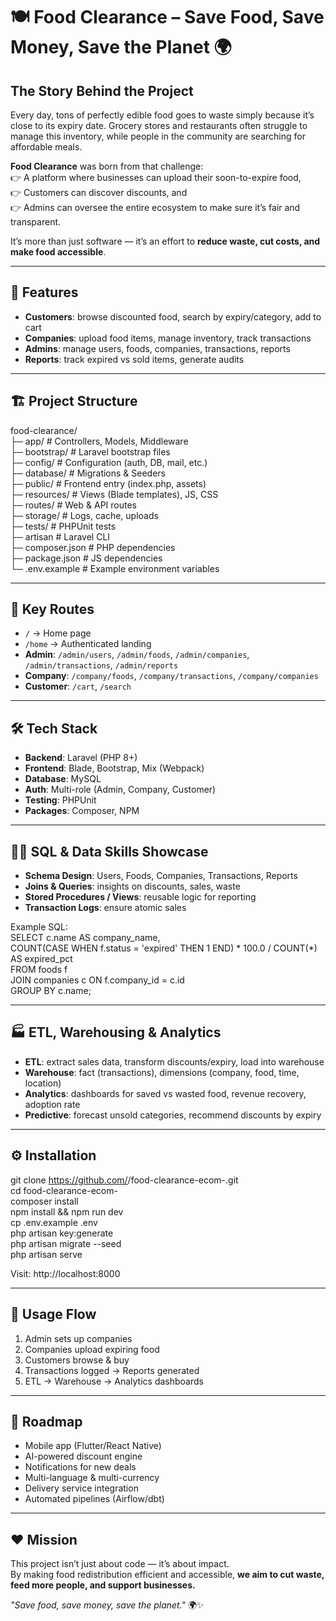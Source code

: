 # 🍽️ Food Clearance – Save Food, Save Money, Save the Planet 🌍

## The Story Behind the Project
Every day, tons of perfectly edible food goes to waste simply because it’s close to its expiry date. Grocery stores and restaurants often struggle to manage this inventory, while people in the community are searching for affordable meals.  

**Food Clearance** was born from that challenge:  
👉 A platform where businesses can upload their soon-to-expire food,  
👉 Customers can discover discounts, and  
👉 Admins can oversee the entire ecosystem to make sure it’s fair and transparent.  

It’s more than just software — it’s an effort to **reduce waste, cut costs, and make food accessible**.

---

## 🚀 Features
- **Customers**: browse discounted food, search by expiry/category, add to cart  
- **Companies**: upload food items, manage inventory, track transactions  
- **Admins**: manage users, foods, companies, transactions, reports  
- **Reports**: track expired vs sold items, generate audits  

---

## 🏗️ Project Structure
food-clearance/  
├─ app/                # Controllers, Models, Middleware  
├─ bootstrap/          # Laravel bootstrap files  
├─ config/             # Configuration (auth, DB, mail, etc.)  
├─ database/           # Migrations & Seeders  
├─ public/             # Frontend entry (index.php, assets)  
├─ resources/          # Views (Blade templates), JS, CSS  
├─ routes/             # Web & API routes  
├─ storage/            # Logs, cache, uploads  
├─ tests/              # PHPUnit tests  
├─ artisan             # Laravel CLI  
├─ composer.json       # PHP dependencies  
├─ package.json        # JS dependencies  
└─ .env.example        # Example environment variables  

---

## 📌 Key Routes
- `/` → Home page  
- `/home` → Authenticated landing  
- **Admin**: `/admin/users`, `/admin/foods`, `/admin/companies`, `/admin/transactions`, `/admin/reports`  
- **Company**: `/company/foods`, `/company/transactions`, `/company/companies`  
- **Customer**: `/cart`, `/search`  

---

## 🛠️ Tech Stack
- **Backend**: Laravel (PHP 8+)  
- **Frontend**: Blade, Bootstrap, Mix (Webpack)  
- **Database**: MySQL  
- **Auth**: Multi-role (Admin, Company, Customer)  
- **Testing**: PHPUnit  
- **Packages**: Composer, NPM  

---

## 🧑‍💻 SQL & Data Skills Showcase
- **Schema Design**: Users, Foods, Companies, Transactions, Reports  
- **Joins & Queries**: insights on discounts, sales, waste  
- **Stored Procedures / Views**: reusable logic for reporting  
- **Transaction Logs**: ensure atomic sales  

Example SQL:  
SELECT c.name AS company_name,  
       COUNT(CASE WHEN f.status = 'expired' THEN 1 END) * 100.0 / COUNT(*) AS expired_pct  
FROM foods f  
JOIN companies c ON f.company_id = c.id  
GROUP BY c.name;  

---

## 🏭 ETL, Warehousing & Analytics
- **ETL**: extract sales data, transform discounts/expiry, load into warehouse  
- **Warehouse**: fact (transactions), dimensions (company, food, time, location)  
- **Analytics**: dashboards for saved vs wasted food, revenue recovery, adoption rate  
- **Predictive**: forecast unsold categories, recommend discounts by expiry  

---

## ⚙️ Installation
git clone https://github.com/<your-username>/food-clearance-ecom-.git  
cd food-clearance-ecom-  
composer install  
npm install && npm run dev  
cp .env.example .env  
php artisan key:generate  
php artisan migrate --seed  
php artisan serve  

Visit: http://localhost:8000  

---

## 🎯 Usage Flow
1. Admin sets up companies  
2. Companies upload expiring food  
3. Customers browse & buy  
4. Transactions logged → Reports generated  
5. ETL → Warehouse → Analytics dashboards  

---

## 🌱 Roadmap
- Mobile app (Flutter/React Native)  
- AI-powered discount engine  
- Notifications for new deals  
- Multi-language & multi-currency  
- Delivery service integration  
- Automated pipelines (Airflow/dbt)  

---

## ❤️ Mission
This project isn’t just about code — it’s about impact.  
By making food redistribution efficient and accessible, **we aim to cut waste, feed more people, and support businesses.**  

*"Save food, save money, save the planet."* 🌍✨
